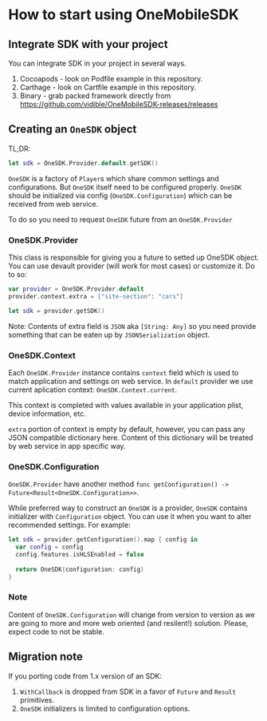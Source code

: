 # How to start using OneMobileSDK

## Integrate SDK with your project

You can integrate SDK in your project in several ways. 

1. Cocoapods - look on Podfile example in this repository.
2. Carthage - look on Cartfile example in this repository.
3. Binary - grab packed framework directly from https://github.com/vidible/OneMobileSDK-releases/releases

## Creating an `OneSDK` object

TL;DR:
```swift
let sdk = OneSDK.Provider.default.getSDK()
```

`OneSDK` is a factory of `Player`s which share common settings and configurations. 
But `OneSDK` itself need to be configured properly. 
`OneSDK` should be initialized via config (`OneSDK.Configuration`) which can be received from web service. 

To do so you need to request `OneSDK` future from an `OneSDK.Provider`

### OneSDK.Provider

This class is responsible for giving you a future to setted up OneSDK object. 
You can use devault provider (will work for most cases) or customize it. Do to so:
```swift
var provider = OneSDK.Provider.default
provider.context.extra = ["site-section": "cars"]

let sdk = provider.getSDK()
```
Note: Contents of extra field is `JSON` aka `[String: Any]` 
so you need provide something that can be eaten up by `JSONSerialization` object.

### OneSDK.Context

Each `OneSDK.Provider` instance contains `context` field which is used to match application and settings on web service.
In `default` provider we use current aplication context: `OneSDK.Context.current`.

This context is completed with values available in your application plist, device information, etc. 

`extra` portion of context is empty by default, however, you can pass any JSON compatible dictionary here. 
Content of this dictionary will be treated by web service in app specific way.

### OneSDK.Configuration

`OneSDK.Provider` have another method `func getConfiguration() -> Future<Result<OneSDK.Configuration>>`.

While preferred way to construct an `OneSDK` is a provider, `OneSDK` contains initializer with `Configuration` object. 
You can use it when you want to alter recommended settings. For example:
```swift
let sdk = provider.getConfiguration().map { config in 
  var config = config
  config.features.isHLSEnabled = false
  
  return OneSDK(configuration: config)
}
```

### Note
Content of `OneSDK.Configuration` will change from version to version 
as we are going to more and more web oriented (and resilent!) solution.
Please, expect code to not be stable. 

Migration note
-----

If you porting code from 1.x version of an SDK:
1. `WithCallback` is dropped from SDK in a favor of `Future` and `Result` primitives.
2. `OneSDK` initializers is limited to configuration options. 
